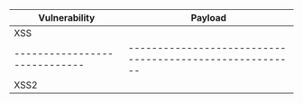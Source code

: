 | Vulnerability               | Payload                                                |
|-----------------------------|--------------------------------------------------------|
| XSS                         |       <script>print(1)</script>          |
|-----------------------------|--------------------------------------------------------|
| XSS2                         |       <script>alert(1)</script>          |